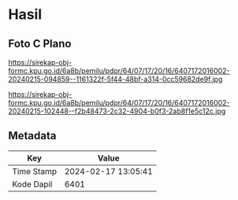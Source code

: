 # Hasil

## Foto C Plano

https://sirekap-obj-formc.kpu.go.id/6a8b/pemilu/pdpr/64/07/17/20/16/6407172016002-20240215-094859--1161322f-5f44-48bf-a314-0cc59682de9f.jpg

https://sirekap-obj-formc.kpu.go.id/6a8b/pemilu/pdpr/64/07/17/20/16/6407172016002-20240215-102448--f2b48473-2c32-4904-b0f3-2ab8f1e5c12c.jpg


## Metadata

| Key        | Value               |
| ---------- | ------------------- |
| Time Stamp | 2024-02-17 13:05:41 |
| Kode Dapil | 6401                |



